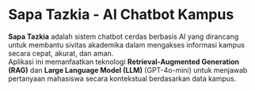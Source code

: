 # Sapa Tazkia - AI Chatbot Kampus

**Sapa Tazkia** adalah sistem chatbot cerdas berbasis AI yang dirancang untuk membantu sivitas akademika dalam mengakses informasi kampus secara cepat, akurat, dan aman.  
Aplikasi ini memanfaatkan teknologi **Retrieval-Augmented Generation (RAG)** dan **Large Language Model (LLM)** (GPT-4o-mini) untuk menjawab pertanyaan mahasiswa secara kontekstual berdasarkan data kampus.

